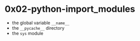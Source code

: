 # 0x02-python-import_modules

* the global variable `__name__`
* the `__pycache__` directory
* the `sys` module